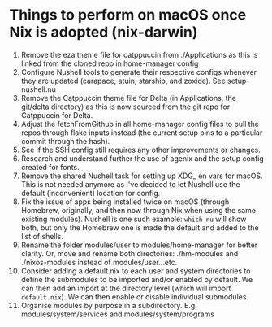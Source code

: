 # Things to perform on macOS once Nix is adopted (nix-darwin)

1. Remove the eza theme file for catppuccin from ./Applications as this is linked from the cloned repo in home-manager config
2. Configure Nushell tools to generate their respective configs whenever they are updated (carapace, atuin, starship, and zoxide). See setup-nushell.nu
3. Remove the Catppuccin theme file for Delta (in Applications, the git/delta directory) as this is now sourced from the git repo for Catppuccin for Delta.
4. Adjust the fetchFromGithub in all home-manager config files to pull the repos through flake inputs instead (the current setup pins to a particular commit through the hash).
5. See if the SSH config still requires any other improvements or changes.
6. Research and understand further the use of agenix and the setup config created for fonts.
7. Remove the shared Nushell task for setting up XDG_ en vars for macOS. This is not needed anymore as I've decided to let Nushell use the default (inconvenient) location for config.
8. Fix the issue of apps being installed twice on macOS (through Homebrew, originally, and then now through Nix when using the same existing modules). Nushell is one such example: `which nu` will show both, but only the Homebrew one is made the default and added to the list of shells.
9. Rename the folder modules/user to modules/home-manager for better clarity. Or, move and rename both directories: ./hm-modules and ./nixos-modules instead of modules/user...etc.
10. Consider adding a default.nix to each user and system directories to define the submodules to be imported and/or enabled by default. We can then add an import at the directory level (which will import `default.nix`). We can then enable or disable individual submodules.
11. Organise modules by purpose in a subdirectory. E.g. modules/system/services and modules/system/programs
